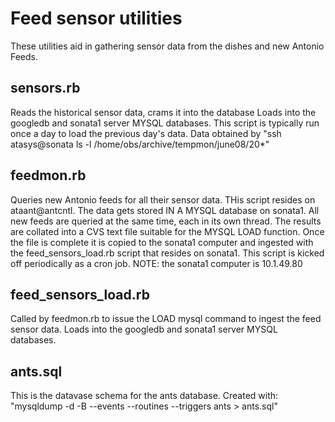 # Feed sensor utilities

These utilities aid in gathering sensor data from the dishes and new Antonio Feeds.

## sensors.rb

Reads the historical sensor data, crams it into the database
Loads into the googledb and sonata1 server MYSQL databases.
This script is typically run once a day to load the previous day's data.
Data obtained by "ssh atasys@sonata ls -l /home/obs/archive/tempmon/june08/20*"

## feedmon.rb

Queries new Antonio feeds for all their sensor data. 
THis script resides on ataant@antcntl.
The data gets stored IN A MYSQL database on sonata1. 
All new feeds are queried at the same time, each in its own thread. The results are collated into a CVS text file suitable for the MYSQL LOAD function.  Once the file is complete it is copied to the sonata1 computer and ingested with the feed_sensors_load.rb script that resides on sonata1.
This script is kicked off periodically as a cron job.
NOTE: the sonata1 computer is 10.1.49.80


## feed_sensors_load.rb

Called by feedmon.rb to issue the LOAD mysql command to ingest the feed sensor data.
Loads into the googledb and sonata1 server MYSQL databases.


## ants.sql 

This is the datavase schema for the ants database. 
Created with: "mysqldump  -d -B --events --routines --triggers ants > ants.sql"

